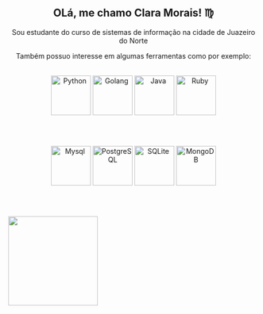 <h2 align="center" > OLá, me chamo Clara Morais! ♍ </h2>

<p align="center"> Sou estudante do curso de sistemas de informação na cidade de Juazeiro do Norte</p> 
<p align="center"> Também possuo interesse em algumas ferramentas como por exemplo: </p>
<br>
<div align="center">
<img align="center" alt="Python" height="80" width="80" src="https://cdn.jsdelivr.net/gh/devicons/devicon/icons/python/python-original-wordmark.svg" />
  
<img align="center" alt="Golang" height="80" width="80" src="https://cdn.jsdelivr.net/gh/devicons/devicon/icons/go/go-original-wordmark.svg">
  
<img align="center" alt="Java" height="80" width="80" src="https://cdn.jsdelivr.net/gh/devicons/devicon/icons/java/java-original-wordmark.svg">
  
<img align="center" alt="Ruby" height="80" width="80" src="https://cdn.jsdelivr.net/gh/devicons/devicon/icons/ruby/ruby-original-wordmark.svg">
  
</div>

<br><br>

<div align="center">
<img align="center" alt="Mysql" height="80" width="80" src="https://cdn.jsdelivr.net/gh/devicons/devicon/icons/mysql/mysql-original-wordmark.svg">
  
<img align="center" alt="PostgreSQL" height="80" width="80" src="https://cdn.jsdelivr.net/gh/devicons/devicon/icons/postgresql/postgresql-original-wordmark.svg">
  
<img align="center" alt="SQLite" height="80" width="80" src="https://cdn.jsdelivr.net/gh/devicons/devicon/icons/redis/redis-original-wordmark.svg">
  
<img align="center" alt="MongoDB" height="80" width="80" src="https://cdn.jsdelivr.net/gh/devicons/devicon/icons/mongodb/mongodb-original-wordmark.svg">
  
</div>

</br></br>

<div align="left">
  <a href="https://github.com/cl4r4mor4is">
  <img height="180em" src="https://github-readme-stats.vercel.app/api?username=cl4r4mor4is&show_icons=true&theme=tokyonight&include_all_commits=true&count_private=true"/>
</div>

